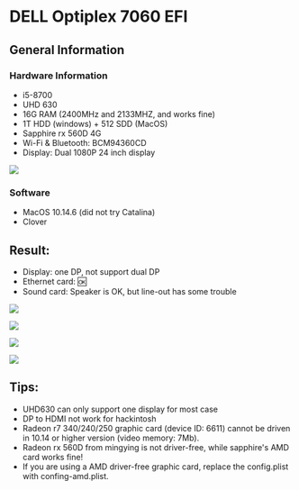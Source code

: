 # DELL Optiplex 7060 EFI

## General Information

### Hardware Information

- i5-8700
- UHD 630
- 16G RAM (2400MHz and 2133MHZ, and works fine)
- 1T HDD (windows) + 512 SDD (MacOS)
- Sapphire rx 560D 4G
- Wi-Fi & Bluetooth: BCM94360CD
- Display: Dual 1080P 24 inch display

![](https://tva1.sinaimg.cn/large/007S8ZIlly1gf04k0jfbzj30gb09vmz2.jpg)

### Software

- MacOS 10.14.6 (did not try Catalina)
- Clover

## Result:

- Display: one DP, not support dual DP
- Ethernet card: :ok:
- Sound card: Speaker is OK, but line-out has some trouble

![](https://tva1.sinaimg.cn/large/007S8ZIlly1gf04n5gmooj30ga0bjaav.jpg)

![](https://tva1.sinaimg.cn/large/007S8ZIlly1gf04lw0dqdj30a70d8jtp.jpg)

![](https://tva1.sinaimg.cn/large/007S8ZIlgy1gf04r8du67j30890ab43e.jpg)

![](https://tva1.sinaimg.cn/large/007S8ZIlgy1gf04rttekoj308k08otcz.jpg)

## Tips:

- UHD630 can only support one display for most case
- DP to HDMI not work for hackintosh
- Radeon r7 340/240/250 graphic card (device ID: 6611) cannot be driven in 10.14 or higher version (video memory: 7Mb).
- Radeon rx 560D from mingying is not driver-free, while sapphire's AMD card works fine!
- If you are using a AMD driver-free graphic card, replace the config.plist with confing-amd.plist.
